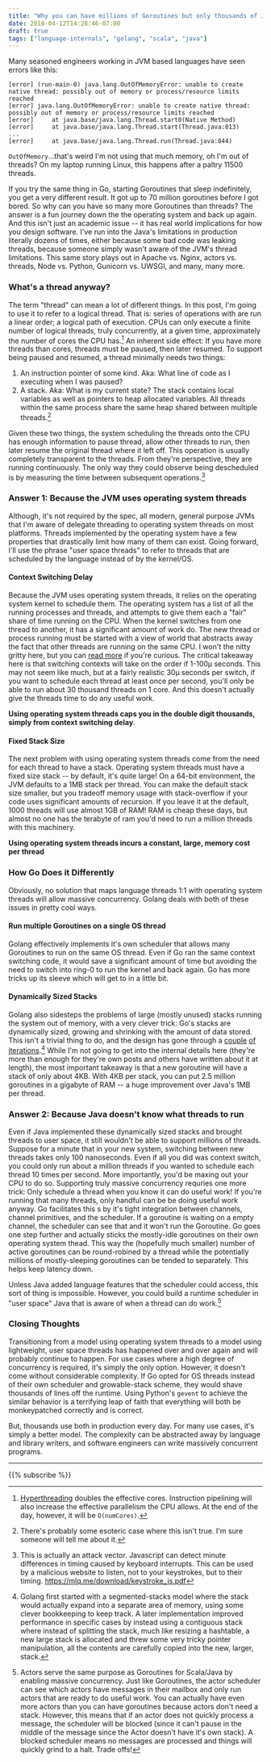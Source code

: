 ```yaml
---
title: "Why you can have millions of Goroutines but only thousands of Java Threads"
date: 2018-04-12T14:28:46-07:00
draft: true
tags: ["language-internals", "golang", "scala", "java"]
---
```

Many seasoned engineers working in JVM based languages have seen errors like this:
```
[error] (run-main-0) java.lang.OutOfMemoryError: unable to create native thread: possibly out of memory or process/resource limits reached
[error] java.lang.OutOfMemoryError: unable to create native thread: possibly out of memory or process/resource limits reached
[error] 	at java.base/java.lang.Thread.start0(Native Method)
[error] 	at java.base/java.lang.Thread.start(Thread.java:813)
...
[error] 	at java.base/java.lang.Thread.run(Thread.java:844)
```
`OutOfMemory`...that's weird I'm not using that much memory, oh I'm out of threads? On my laptop running Linux, this happens after a paltry 11500 threads. 

If you try the same thing in Go, starting Goroutines that sleep indefinitely, you get a very different result. It got up to 70 million goroutines before I got bored. So why can you have so many more Goroutines than threads? The answer is a fun journey down the the operating system and back up again. And this isn't just an academic issue -- it has real world implications for how you design software. I've run into the Java's limitations in production literally dozens of times, either because some bad code was leaking threads, because someone simply wasn't aware of the JVM's thread limitations. This same story plays out in Apache vs. Nginx, actors vs. threads, Node vs. Python, Gunicorn vs. UWSGI, and many, many more.

### What's a thread anyway?
The term "thread" can mean a lot of different things. In this post, I'm going to use it to refer to a logical thread. That is: series of operations with are run a linear order; a logical path of execution. CPUs can only execute a finite number of logical threads, truly concurrently, at a given time, approximately the number of cores the CPU has.[^1] An inherent side effect: If you have more threads than cores, threads must be paused, then later resumed. To support being paused and resumed, a thread minimally needs two things:

1. An instruction pointer of some kind. Aka: What line of code as I executing when I was paused?
2. A stack. Aka: What is my current state? The stack contains local variables as well as pointers to heap allocated variables. All threads within the same process share the same heap shared between multiple threads.[^4]

Given these two things, the system scheduling the threads onto the CPU has enough information to pause thread, allow other threads to run, then later resume the original thread where it left off. This operation is usually completely transparent to the threads. From they're perspective, they are running continuously. The only way they could observe being descheduled is by measuring the time between subsequent operations.[^5]

### Answer 1: Because the JVM uses operating system threads
Although, it's not required by the spec, all modern, general purpose JVMs that I'm aware of delegate threading to operating system threads on most platforms. Threads implemented by the operating system have a few properties that drastically limit how many of them can exist. Going forward, I'll use the phrase "user space threads" to refer to threads that are scheduled by the language instead of by the kernel/OS.

#### Context Switching Delay
Because the JVM uses operating system threads, it relies on the operating system kernel to schedule them. The operating system has a list of all the running processes and threads, and attempts to give them each a "fair" share of time running on the CPU. When the kernel switches from one thread to another, it has a significant amount of work do. The new thread or process running must be started with a view of world that abstracts away the fact that other threads are running on the same CPU. I won't the nitty gritty here, but you can [read more](https://en.wikipedia.org/wiki/Context_switch) if you're curious. The critical takeaway here is that switching contexts will take on the order if 1-100µ seconds. This may not seem like much, but at a fairly realistic 30µ seconds per switch, if you want to schedule each thread at least once per second, you'll only be able to run about 30 thousand threads on 1 core. And this doesn't actually give the threads time to do any useful work.

**Using operating system threads caps you in the double digit thousands, simply from context switching delay**.

#### Fixed Stack Size
The next problem with using operating system threads come from the need for each thread to have a stack. Operating system threads must have a fixed size stack -- by default, it's quite large! On a 64-bit environment, the JVM defaults to a 1MB stack per thread. You can make the default stack size smaller, but you tradeoff memory usage with stack-overflow if your code uses significant amounts of recursion. If you leave it at the default, 1000 threads will use almost 1GB of RAM! RAM is cheap these days, but almost no one has the terabyte of ram you'd need to run a million threads with this machinery.

**Using operating system threads incurs a constant, large, memory cost per thread**

### How Go Does it Differently

Obviously, no solution that maps language threads 1:1 with operating system threads will allow massive concurrency. Golang deals with both of these issues in pretty cool ways.

#### Run multiple Goroutines on a single OS thread
Golang effectively implements it's own scheduler that allows many Goroutines to run on the same OS thread. Even if Go ran the same context switching code, it would save a significant amount of time but avoiding the need to switch into ring-0 to run the kernel and back again. Go has more tricks up its sleeve which will get to in a little bit.


#### Dynamically Sized Stacks
Golang also sidesteps the problems of large (mostly unused) stacks running the system out of memory, with a very clever trick: Go's stacks are dynamically sized, growing and shrinking with the amount of data stored. This isn't a trivial thing to do, and the design has gone through a [couple](https://blog.cloudflare.com/how-stacks-are-handled-in-go/) [of](https://groups.google.com/forum/#!topic/golang-dev/i7vORoJ3XIw) [iterations](https://docs.google.com/document/d/1wAaf1rYoM4S4gtnPh0zOlGzWtrZFQ5suE8qr2sD8uWQ/pub).[^2] While I'm not going to get into the internal details here (they're more than enough for they're own posts and others have written about it at length), the most important takeaway is that a new goroutine will have a stack of only about 4KB. With 4KB per stack, you can put 2.5 million goroutines in a gigabyte of RAM -- a huge improvement over Java's 1MB per thread.

### Answer 2: Because Java doesn't know what threads to run 
Even if Java implemented these dynamically sized stacks and brought threads to user space, it still wouldn't be able to support millions of threads. Suppose for a minute that in your new system, switching between new threads takes only 100 nanoseconds. Even if all you did was context switch, you could only run about a million threads if you wanted to schedule each thread 10 times per second. More importantly, you'd be maxing out your CPU to do so. Supporting truly massive concurrency requries one more trick: Only schedule a thread when you know it can do useful work! If you're running that many threads, only handful can be be doing useful work anyway. Go facilitates this s by it's tight integration between channels, channel primitives, and the scheduler. If a goroutine is waiting on a empty channel, the scheduler can see that and it won't run the Goroutine. Go goes one step further and actually sticks the mostly-idle goroutines on their own operating system thead. This way the (hopefully much smaller) number of active goroutines can be round-robined by a thread while the potentially millions of mostly-sleeping goroutines can be tended to separately. This helps keep latency down.

Unless Java added language features that the scheduler could access, this sort of thing is impossible. However, you could build a runtime scheduler in "user space" Java that is aware of when a thread can do work.[^3] 

### Closing Thoughts
Transitioning from a model using operating system threads to a model using lightweight, user space threads has happened over and over again and will probably continue to happen. For use cases where a high degree of concurrency is required, it's simply the only option. However, it doesn't come without considerable complexity. If Go opted for OS threads instead of their own scheduler and growable-stack scheme, they would shave thousands of lines off the runtime. Using Python's `gevent` to achieve the similar behavior is a terrifying leap of faith that everything will both be monkeypatched correctly and is correct.

But, thousands use both in production every day. For many use cases, it's simply a better model. The complexity can be abstracted away by language and library writers, and software engineers can write massively concurrent programs.

***
{{% subscribe %}}

[^1]: [Hyperthreading](https://en.wikipedia.org/wiki/Hyper-threading) doubles the effective cores. Instruction pipelining will also increase the effective parallelism the CPU allows. At the end of the day, however, it will be `O(numCores)`.

[^2]: Golang first started with a segmented-stacks model where the stack would actually expand into a separate area of memory, using some clever bookkeeping to keep track. A later implementation improved performance in specific cases by instead using a contiguous stack where instead of splitting the stack, much like resizing a hashtable, a new large stack is allocated and threw some very tricky pointer manipulation, all the contents are carefully copied into the new, larger, stack.

[^3]: Actors serve the same purpose as Goroutines for Scala/Java by enabling massive concurrency. Just like Goroutines, the actor scheduler can see which actors have messages in their mailbox and only run actors that are ready to do useful work. You can actually have even more actors than you can have goroutines because actors don't need a stack. However, this means that if an actor does not quickly process a message, the scheduler will be blocked (since it can't pause in the middle of the message since the Actor doesn't have it's own stack). A blocked scheduler means no messages are processed and things will quickly grind to a halt. Trade offs!

[^4]: There's probably some esoteric case where this isn't true. I'm sure someone will tell me about it.

[^5]: This is actually an attack vector. Javascript can detect minute differences in timing caused by keyboard interrupts. This can be used by a malicious website to listen, not to your keystrokes, but to their timing. https://mlq.me/download/keystroke_js.pdf